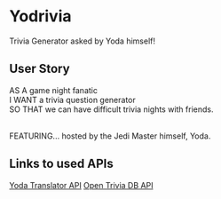 # Yodrivia
Trivia Generator asked by Yoda himself!

## User Story
AS A      game night fanatic <br />
I WANT    a trivia question generator <br />
SO THAT   we can have difficult trivia nights with friends. <br /> <br />

FEATURING... hosted by the Jedi Master himself, Yoda.

## Links to used APIs
[Yoda Translator API](https://rapidapi.com/orthosie/api/yoda-translator/endpoints)
[Open Trivia DB API](https://opentdb.com/api_config.php)
